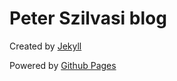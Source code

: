 # Peter Szilvasi blog

Created by [Jekyll](https://jekyllrb.com)

Powered by [Github Pages](https://pages.github.com)